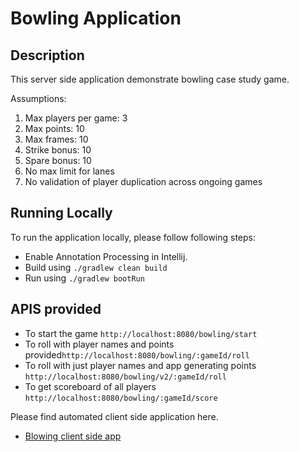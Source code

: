 # Bowling Application

## Description

This server side application demonstrate bowling case study game.

Assumptions:

1. Max players per game: 3
2. Max points: 10
3. Max frames: 10
4. Strike bonus: 10
5. Spare bonus: 10
6. No max limit for lanes
7. No validation of player duplication across ongoing games


## Running Locally

To run the application locally, please follow following steps:

* Enable Annotation Processing in Intellij.
* Build using `./gradlew clean build`
* Run using `./gradlew bootRun`

## APIS provided

* To start the game  `http://localhost:8080/bowling/start`
* To roll with player names and points provided`http://localhost:8080/bowling/:gameId/roll`
* To roll with just player names and app generating points `http://localhost:8080/bowling/v2/:gameId/roll`
* To get scoreboard of all players `http://localhost:8080/bowling/:gameId/score`


Please find automated client side application here.
*  [Blowing client side app]()
